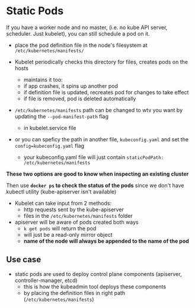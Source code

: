 # Static Pods

If you have a worker node and no master, (i.e. no kube API server, scheduler. Just kubelet), you can still schedule a pod on it.
- place the pod definition file in the node's filesystem at `/etc/kubernetes/manifests/`
- Kubelet periodically checks this directory for files, creates pods on the hosts
    - maintains it too:
    - if app crashes, it spins up another pod
    - if definition file is updated, recreates pod for changes to take effect
    - if file is removed, pod is deleted automatically


- `/etc/kubernetes/manifests` path can be changed to wtv you want by updating the `--pod-manifest-path` flag
    - in kubelet.service file
- or you can speficy the path in another file, `kubeconfig.yaml` and set the `config=kubeconfig.yaml` flag
    - your kubeconfig.yaml file will just contain `staticPodPath: /etc/kubernetes/manifests`

**These two options are good to know when inspecting an existing cluster**

Then use **`docker ps` to check the status of the pods** since we don't have kubectl utility (kube-apiserver isn't available)

- Kubelet can take input from 2 methods:
    - http requests sent by the kube-apiserver
    - files in the `/etc/kubernetes/manifests` folder
- apiserver will be aware of pods created both ways
    - `k get pods` will return the pod
    - will just be a read-only mirror object
    - **name of the node will always be appended to the name of the pod**

## Use case
- static pods are used to deploy control plane components (apiserver, controller-manager, etcd)
    - this is how the kubeadmin tool deploys these components
    - by placing the definition files in right path (`/etc/kubernetes/manifests`)
    
